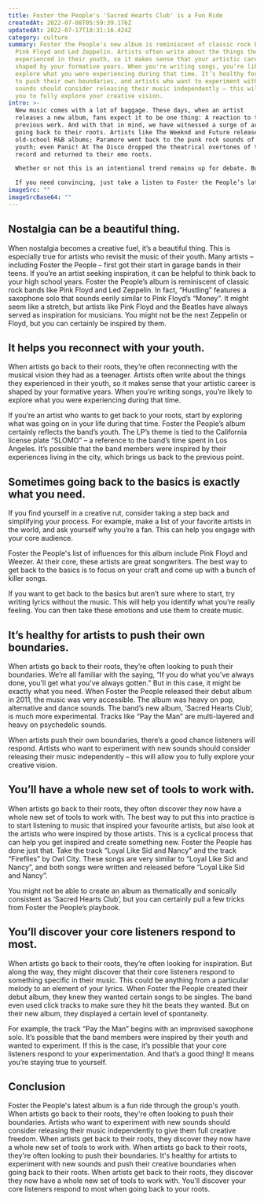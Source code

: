 ```yaml
---
title: Foster the People's 'Sacred Hearts Club' is a Fun Ride
createdAt: 2022-07-08T05:59:39.176Z
updatedAt: 2022-07-17T18:31:16.424Z
category: culture
summary: Foster the People's new album is reminiscent of classic rock bands like
  Pink Floyd and Led Zeppelin. Artists often write about the things they
  experienced in their youth, so it makes sense that your artistic career is
  shaped by your formative years. When you're writing songs, you’re likely to
  explore what you were experiencing during that time. It’s healthy for artists
  to push their own boundaries, and artists who want to experiment with new
  sounds should consider releasing their music independently – this will allow
  you to fully explore your creative vision.
intro: >-
  New music comes with a lot of baggage. These days, when an artist
  releases a new album, fans expect it to be one thing: A reaction to their
  previous work. And with that in mind, we have witnessed a surge of artists
  going back to their roots. Artists like The Weeknd and Future released
  old-school R&B albums; Paramore went back to the punk rock sounds of their
  youth; even Panic! At The Disco dropped the theatrical overtones of their last
  record and returned to their emo roots. 

  Whether or not this is an intentional trend remains up for debate. But what’t clear is that there’s nothing wrong with artists taking a left turn after releasing something different than what they’ve done before. In fact, it can be incredibly exciting when musicians dig into who they were as teenagers, young adults and beyond.

  If you need convincing, just take a listen to Foster the People’s latest album – ‘Sacred Hearts Club’ – which is Led Zeppelin meets Weezer with hints of Pink Floyd and other psychedelic influences. Here are five reasons why this LP is proof positive that going back home is the perfect way for any artist to get inspired again.
imageSrc: ""
imageSrcBase64: ""
---
```


## Nostalgia can be a beautiful thing.

When nostalgia becomes a creative fuel, it’s a beautiful thing. This is especially true for artists who revisit the music of their youth. Many artists – including Foster the People – first got their start in garage bands in their teens.
If you’re an artist seeking inspiration, it can be helpful to think back to your high school years. Foster the People’s album is reminiscent of classic rock bands like Pink Floyd and Led Zeppelin. In fact, “Hustling” features a saxophone solo that sounds eerily similar to Pink Floyd’s “Money”. It might seem like a stretch, but artists like Pink Floyd and the Beatles have always served as inspiration for musicians. You might not be the next Zeppelin or Floyd, but you can certainly be inspired by them.


## It helps you reconnect with your youth.

When artists go back to their roots, they’re often reconnecting with the musical vision they had as a teenager. Artists often write about the things they experienced in their youth, so it makes sense that your artistic career is shaped by your formative years. When you’re writing songs, you’re likely to explore what you were experiencing during that time.

If you’re an artist who wants to get back to your roots, start by exploring what was going on in your life during that time. Foster the People’s album certainly reflects the band’s youth. The LP’s theme is tied to the California license plate “SLOMO” – a reference to the band’s time spent in Los Angeles. It’s possible that the band members were inspired by their experiences living in the city, which brings us back to the previous point.


## Sometimes going back to the basics is exactly what you need.

If you find yourself in a creative rut, consider taking a step back and simplifying your process. For example, make a list of your favorite artists in the world, and ask yourself why you’re a fan. This can help you engage with your core audience.

Foster the People's list of influences for this album include Pink Floyd and Weezer. At their core, these artists are great songwriters. The best way to get back to the basics is to focus on your craft and come up with a bunch of killer songs.

If you want to get back to the basics but aren’t sure where to start, try writing lyrics without the music. This will help you identify what you’re really feeling. You can then take these emotions and use them to create music.


## It’s healthy for artists to push their own boundaries.

When artists go back to their roots, they’re often looking to push their boundaries. We’re all familiar with the saying, “If you do what you’ve always done, you’ll get what you’ve always gotten.” But in this case, it might be exactly what you need.
When Foster the People released their debut album in 2011, the music was very accessible. The album was heavy on pop, alternative and dance sounds. The band’s new album, ‘Sacred Hearts Club’, is much more experimental. Tracks like “Pay the Man” are multi-layered and heavy on psychedelic sounds.

When artists push their own boundaries, there’s a good chance listeners will respond. Artists who want to experiment with new sounds should consider releasing their music independently – this will allow you to fully explore your creative vision.


## You’ll have a whole new set of tools to work with.

When artists go back to their roots, they often discover they now have a whole new set of tools to work with. The best way to put this into practice is to start listening to music that inspired your favourite artists, but also look at the artists who were inspired by those artists.
This is a cyclical process that can help you get inspired and create something new. Foster the People has done just that. Take the track “Loyal Like Sid and Nancy” and the track “Fireflies” by Owl City. These songs are very similar to “Loyal Like Sid and Nancy”, and both songs were written and released before “Loyal Like Sid and Nancy”.

You might not be able to create an album as thematically and sonically consistent as ‘Sacred Hearts Club’, but you can certainly pull a few tricks from Foster the People’s playbook.


## You’ll discover your core listeners respond to most.

When artists go back to their roots, they’re often looking for inspiration. But along the way, they might discover that their core listeners respond to something specific in their music. This could be anything from a particular melody to an element of your lyrics.
When Foster the People created their debut album, they knew they wanted certain songs to be singles. The band even used click tracks to make sure they hit the beats they wanted. But on their new album, they displayed a certain level of spontaneity.

For example, the track “Pay the Man” begins with an improvised saxophone solo. It’s possible that the band members were inspired by their youth and wanted to experiment. If this is the case, it’s possible that your core listeners respond to your experimentation. And that’s a good thing! It means you’re staying true to yourself.


## Conclusion

Foster the People's latest album is a fun ride through the group's youth. When artists go back to their roots, they're often looking to push their boundaries. Artists who want to experiment with new sounds should consider releasing their music independently to give them full creative freedom. When artists get back to their roots, they discover they now have a whole new set of tools to work with. When artists go back to their roots, they're often looking to push their boundaries. It's healthy for artists to experiment with new sounds and push their creative boundaries when going back to their roots. When artists get back to their roots, they discover they now have a whole new set of tools to work with. You'll discover your core listeners respond to most when going back to your roots.
